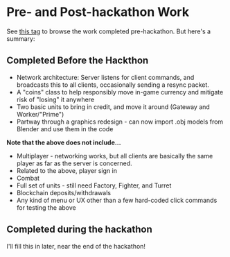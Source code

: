# Pre- and Post-hackathon Work

See [this tag](https://github.com/coinop-logan/coinfight/releases/tag/pre-hackathon-work) to browse the work completed pre-hackathon. But here's a summary:

## Completed Before the Hackthon

* Network architecture: Server listens for client commands, and broadcasts this to all clients, occasionally sending a resync packet.
* A "coins" class to help responsibly move in-game currency and mitigate risk of "losing" it anywhere
* Two basic units to bring in credit, and move it around (Gateway and Worker/"Prime")
* Partway through a graphics redesign - can now import .obj models from Blender and use them in the code

**Note that the above does not include...**

* Multiplayer - networking works, but all clients are basically the same player as far as the server is concerned.
* Related to the above, player sign in
* Combat
* Full set of units - still need Factory, Fighter, and Turret
* Blockchain deposits/withdrawals
* Any kind of menu or UX other than a few hard-coded click commands for testing the above

## Completed during the hackathon

I'll fill this in later, near the end of the hackathon!